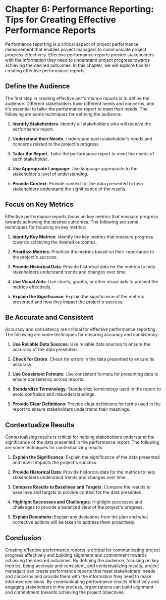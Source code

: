 Chapter 6: Performance Reporting: Tips for Creating Effective Performance Reports
=================================================================================

Performance reporting is a critical aspect of project performance measurement that enables project managers to communicate project progress effectively. Effective performance reports provide stakeholders with the information they need to understand project progress towards achieving the desired outcomes. In this chapter, we will explore tips for creating effective performance reports.

Define the Audience
-------------------

The first step in creating effective performance reports is to define the audience. Different stakeholders have different needs and concerns, and it's essential to tailor the performance report to meet their needs. The following are some techniques for defining the audience:

1. **Identify Stakeholders**: Identify all stakeholders who will receive the performance report.

2. **Understand their Needs**: Understand each stakeholder's needs and concerns related to the project's progress.

3. **Tailor the Report**: Tailor the performance report to meet the needs of each stakeholder.

4. **Use Appropriate Language**: Use language appropriate to the stakeholder's level of understanding.

5. **Provide Context**: Provide context for the data presented to help stakeholders understand the significance of the results.

Focus on Key Metrics
--------------------

Effective performance reports focus on key metrics that measure progress towards achieving the desired outcomes. The following are some techniques for focusing on key metrics:

1. **Identify Key Metrics**: Identify the key metrics that measure progress towards achieving the desired outcomes.

2. **Prioritize Metrics**: Prioritize the metrics based on their importance to the project's success.

3. **Provide Historical Data**: Provide historical data for the metrics to help stakeholders understand trends and changes over time.

4. **Use Visual Aids**: Use charts, graphs, or other visual aids to present the metrics effectively.

5. **Explain the Significance**: Explain the significance of the metrics presented and how they impact the project's success.

Be Accurate and Consistent
--------------------------

Accuracy and consistency are critical for effective performance reporting. The following are some techniques for ensuring accuracy and consistency:

1. **Use Reliable Data Sources**: Use reliable data sources to ensure the accuracy of the data presented.

2. **Check for Errors**: Check for errors in the data presented to ensure its accuracy.

3. **Use Consistent Formats**: Use consistent formats for presenting data to ensure consistency across reports.

4. **Standardize Terminology**: Standardize terminology used in the report to avoid confusion and misunderstandings.

5. **Provide Clear Definitions**: Provide clear definitions for terms used in the report to ensure stakeholders understand their meanings.

Contextualize Results
---------------------

Contextualizing results is critical for helping stakeholders understand the significance of the data presented in the performance report. The following are some techniques for contextualizing results:

1. **Explain the Significance**: Explain the significance of the data presented and how it impacts the project's success.

2. **Provide Historical Data**: Provide historical data for the metrics to help stakeholders understand trends and changes over time.

3. **Compare Results to Baselines and Targets**: Compare the results to baselines and targets to provide context for the data presented.

4. **Highlight Successes and Challenges**: Highlight successes and challenges to provide a balanced view of the project's progress.

5. **Explain Deviations**: Explain any deviations from the plan and what corrective actions will be taken to address them proactively.

Conclusion
----------

Creating effective performance reports is critical for communicating project progress effectively and building alignment and commitment towards achieving the desired outcomes. By defining the audience, focusing on key metrics, being accurate and consistent, and contextualizing results, project managers can create performance reports that meet stakeholders' needs and concerns and provide them with the information they need to make informed decisions. By communicating performance results effectively and engaging stakeholders in the process, organizations can build alignment and commitment towards achieving the project objectives.
